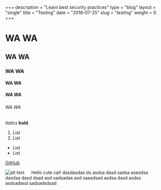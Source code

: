 +++
description = "Learn best security practices"
type = "blog"
layout = "single"
title = "Testing"
date = "2018-07-25"
slug = "testing"
weight = 0
+++

# WA WA
## WA WA
### WA WA
#### WA WA
##### WA WA
###### WA WA



*italics*
**bold**

1. List
1. List

- List
- List

[GitHub](http://github.com)

![alt text](/created/img/cat.jpg "Title Text")
    &emsp; Hello cute cat! dasdasdas ds asdsa dasd sadsa asasdsa dasdsa dasd dsad asd sadsadas asd saasdsad asdsa dasd asdas asdsadasd sadsadsdsad 
 
